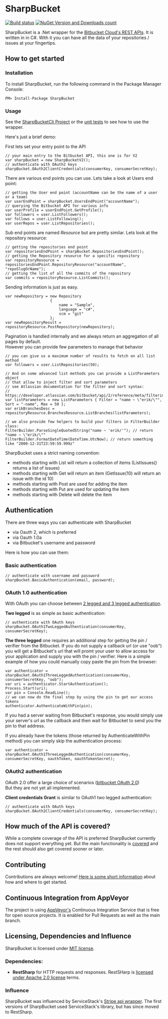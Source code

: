 # SharpBucket
[![Build status](https://ci.appveyor.com/api/projects/status/jtlni3j2fq3j6pxy/branch/master?svg=true)](https://ci.appveyor.com/project/MitjaBezenek/sharpbucket/branch/master)
[![NuGet Version and Downloads count](https://buildstats.info/nuget/SharpBucket)](https://www.nuget.org/packages/SharpBucket/)

SharpBucket is a .Net wrapper for the [Bitbucket Cloud's REST APIs](https://developer.atlassian.com/bitbucket/api/2/reference/). It is written in in C#. With it you can have all the data of your repositories / issues at your fingertips.

## How to get started
### Installation
To install SharpBucket, run the following command in the Package Manager Console:

    PM> Install-Package SharpBucket

### Usage
See the [SharpBucketCli Project](https://github.com/MitjaBezensek/SharpBucket/blob/master/SharpBucketCli/Program.cs) or the [unit tests](https://github.com/MitjaBezensek/SharpBucket/tree/master/SharpBucketTests) to see how to use the wrapper.

Here's just a brief demo:

First lets set your entry point to the API
```CSharp
// your main entry to the Bitbucket API, this one is for V2
var sharpBucket = new SharpBucketV2();
// authenticate with OAuth2 keys
sharpBucket.OAuth2ClientCredentials(consumerKey, consumerSecretKey);
```

There are various end points you can use. Lets take a look at Users end point:
```CSharp
// getting the User end point (accountName can be the name of a user or a team)
var userEndPoint = sharpBucket.UsersEndPoint("accountName");
// querying the Bitbucket API for various info
var userProfile = userEndPoint.GetProfile();
var followers = user.ListFollowers();
var follows = user.ListFollowing();
var userRepos = user.ListRepositories();
```

Sub end points are named *Resource* but are pretty similar. Lets look at the repository resource:
```CSharp
// getting the repositories end point
var repositoriesEndPoint = sharpBucket.RepositoriesEndPoint();
// getting the Repository resource for a specific repository
var repositoryResource = repositoriesEndPoint.RepositoryResource("accountName", "repoSlugOrName");
// getting the list of all the commits of the repository
var commits = repositoryResource.ListCommits();
```

Sending information is just as easy.
```CSharp
var newRepository = new Repository
                    {
                        name = "Sample",
                        language = "c#",
                        scm = "git"
                    };
var newRepositoryResult = repositoryResource.PostRepository(newRepository);
```

Pagination is handled internally and we always return an aggregation of all pages by default.  
However you can provide few parameters to manage that behavior
```CSharp
// you can give us a maximum number of results to fetch on all list method
var followers = user.ListRepositories(50);

// And on some advanced list methods you can provide a ListParameters object
// that allow to inject filter and sort parameters
// see Atlassian documentation for the filter and sort syntax:
// https://developer.atlassian.com/bitbucket/api/2/reference/meta/filtering
var listParameters = new ListParameters { Filter = "name ~ \"erik/\"", Sort = "-name", Max = 50 };
var erikBranchesDesc = repositoryResource.BranchesResource.ListBranches(listParameters);

// we also provide few helpers to build your filters in FilterBuilder class:
FilterBuilder.ParseSingleQuotedString("name ~ 'erik/'"); // return "name ~ \"erik/\""
FilterBuilder.FormatDateTime(DateTime.UtcNow); // return something like "2000-12-31T23:59:59.999z"
```

SharpBucket uses a strict naming convention:
- methods starting with List will return a collection of items (ListIssues() returns a list of issues)
- methods starting with Get will return an item (GetIssue(10) will return an issue with the id 10)
- methods starting with Post are used for adding the item
- methods starting with Put are used for updating the item
- methods starting with Delete will delete the item

## Authentication
There are three ways you can authenticate with SharpBucket
- via Oauth 2, which is preferred
- via Oauth 1.0a
- via Bitbucket's username and password

Here is how you can use them:
### Basic authentication
```CSharp
// authenticate with username and password
sharpBucket.BasicAuthentication(email, password);
```

### OAuth 1.0 authentication
With OAuth you can choose between [2 legged and 3 legged authentication](http://cakebaker.42dh.com/2011/01/10/2-legged-vs-3-legged-oauth/).

**Two legged** is as simple as basic authentication:
```CSharp
// authenticate with OAuth keys
sharpBucket.OAuth1TwoLeggedAuthentication(consumerKey, consumerSecretKey);
```
**The three legged** one requires an additional step for getting the pin / verifier from the Bitbucket. If you do not supply a callback url (or use "oob") you will get a Bitbucket's url that will promt your user to allow access for your application and supply you with the pin / verifier. Here is a simple example of how you could manually copy paste the pin from the browser:
```CSharp
var authenticator = sharpBucket.OAuth1ThreeLeggedAuthentication(consumerKey, consumerSecretKey, "oob");
var uri = authenticator.StartAuthentication();
Process.Start(uri);
var pin = Console.ReadLine();
// we can now do the final step by using the pin to get our access tokens
authenticator.AuthenticateWithPin(pin);
```
If you had a server waiting from Bitbucket's response, you would simply use your server's url as the callback and then wait for Bitbucket to send you the pin to that address.

If you already have the tokens (those returned by AuthenticateWithPin method) you can simply skip the authentication process:
```CSharp
var authenticator = sharpBucket.OAuth1ThreeLeggedAuthentication(consumerKey, consumerSecretKey, oauthToken, oauthTokenSecret);
```

### OAuth2 authentication
OAuth 2.0 offer a large choice of scenarios ([bitbucket OAuth 2.0](https://developer.atlassian.com/bitbucket/api/2/reference/meta/authentication))  
But they are not yet all implemented.

**Client credentials Grant** is similar to OAuth1 two legged authentication:
```CSharp
// authenticate with OAuth keys
sharpBucket.OAuth2ClientCredentials(consumerKey, consumerSecretKey);
```

## How much of the API is covered?
While a complete coverage of the API is preferred SharpBucket currently does not support everything yet. But the main functionality is [covered](https://github.com/MitjaBezensek/SharpBucket/blob/master/Coverage.md) and the rest should also get covered sooner or later.

## Contributing
Contributions are always welcome! [Here is some short information](https://github.com/MitjaBezensek/SharpBucket/blob/master/Contribution.md) about how and where to get started.

## Continuous Integration from AppVeyor
The project is using [AppVeyor's](http://www.appveyor.com/) Continuous Integration
Service that is free for open source projects. It is enabled for Pull Requests as well as the main branch.

## Licensing, Dependencies and Influence
SharpBucket is licensed under [MIT license](https://github.com/MitjaBezensek/SharpBucket/blob/master/LICENSE). 

### Dependencies:
- **RestSharp** for HTTP requests and responses. RestSHarp is [licensed under Apache 2.0 license](https://github.com/restsharp/RestSharp/blob/master/LICENSE.txt) terms.

### Influence
SharpBucket was influenced by ServiceStack's [Stripe api wrapper](https://github.com/ServiceStack/Stripe). The first versions of SharpBucket used ServiceStack's library, but has since moved to RestSharp.
